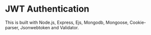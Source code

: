 # JWT Authentication

This is built with  Node.js, Express, Ejs, Mongodb, Mongoose, Cookie-parser, Jsonwebtoken and Validator.
